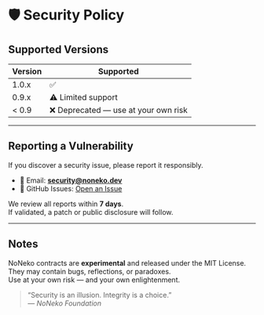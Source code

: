 # 🛡️ Security Policy

## Supported Versions

| Version | Supported |
|----------|------------|
| 1.0.x | ✅ |
| 0.9.x | ⚠️ Limited support |
| < 0.9 | ❌ Deprecated — use at your own risk |

---

## Reporting a Vulnerability

If you discover a security issue, please report it responsibly.

- 📧 Email: **security@noneko.dev**
- 🐙 GitHub Issues: [Open an Issue](../../issues)

We review all reports within **7 days**.  
If validated, a patch or public disclosure will follow.  

---

## Notes

NoNeko contracts are **experimental** and released under the MIT License.  
They may contain bugs, reflections, or paradoxes.  
Use at your own risk — and your own enlightenment.

> “Security is an illusion. Integrity is a choice.”  
> — *NoNeko Foundation*
